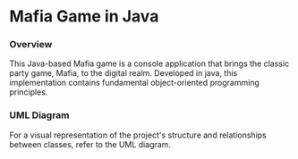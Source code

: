 # Mafia Game in Java
### Overview
This Java-based Mafia game is a console application that brings the classic party game, Mafia, to the digital realm. Developed in java, this implementation contains fundamental object-oriented programming principles.

### UML Diagram
For a visual representation of the project's structure and relationships between classes, refer to the UML diagram.
